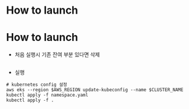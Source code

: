 # How to launch
# How to launch
- 처음 실행시 기존 잔여 부분 있다면 삭제
```

```

- 실행
```
# kubernetes config 설정
aws eks --region $AWS_REGION update-kubeconfig --name $CLUSTER_NAME
kubectl apply -f namespace.yaml
kubectl apply -f .
```
